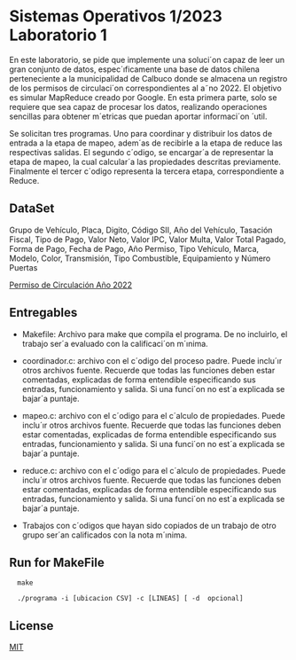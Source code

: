 # Sistemas Operativos 1/2023 Laboratorio 1


En este laboratorio, se pide que implemente una soluci´on capaz de leer un gran conjunto de datos,
espec´ıficamente una base de datos chilena perteneciente a la municipalidad de Calbuco donde se almacena
un registro de los permisos de circulaci´on correspondientes al a˜no 2022. El objetivo es simular MapReduce
creado por Google. En esta primera parte, solo se requiere que sea capaz de procesar los datos, realizando
operaciones sencillas para obtener m´etricas que puedan aportar informaci´on ´util.

Se solicitan tres programas. Uno para coordinar y distribuir los datos de entrada a la etapa de mapeo,
adem´as de recibirle a la etapa de reduce las respectivas salidas. El segundo c´odigo, se encargar´a de representar
la etapa de mapeo, la cual calcular´a las propiedades descritas previamente. Finalmente el tercer c´odigo
representa la tercera etapa, correspondiente a Reduce.

## DataSet


Grupo de Vehículo, Placa, Digito, Código SII, Año del Vehículo, Tasación Fiscal, Tipo de Pago, Valor Neto, Valor IPC, Valor Multa, Valor Total Pagado, Forma de Pago, Fecha de Pago, Año Permiso, Tipo Vehículo, Marca, Modelo, Color, Transmisión, Tipo Combustible, Equipamiento y Número Puertas

[Permiso de Circulación Año 2022](https://datos.gob.cl/dataset/permiso-de-circulacion-ano-2022)
 
## Entregables

* Makefile: Archivo para make que compila el programa. De no incluirlo, el trabajo ser´a evaluado con
la calificaci´on m´ınima.

* coordinador.c: archivo con el c´odigo del proceso padre. Puede inclu´ır otros archivos fuente. Recuerde
que todas las funciones deben estar comentadas, explicadas de forma entendible especificando sus
entradas, funcionamiento y salida. Si una funci´on no est´a explicada se bajar´a puntaje.

* mapeo.c: archivo con el c´odigo para el c´alculo de propiedades. Puede inclu´ır otros archivos fuente.
Recuerde que todas las funciones deben estar comentadas, explicadas de forma entendible especificando
sus entradas, funcionamiento y salida. Si una funci´on no est´a explicada se bajar´a puntaje.

* reduce.c: archivo con el c´odigo para el c´alculo de propiedades. Puede inclu´ır otros archivos fuente.
Recuerde que todas las funciones deben estar comentadas, explicadas de forma entendible especificando
sus entradas, funcionamiento y salida. Si una funci´on no est´a explicada se bajar´a puntaje.

* Trabajos con c´odigos que hayan sido copiados de un trabajo de otro grupo ser´an calificados con la nota
m´ınima.

 
## Run for MakeFile

```
  make
```

```
  ./programa -i [ubicacion CSV] -c [LINEAS] [ -d  opcional] 
```


## License

[MIT](https://choosealicense.com/licenses/mit/)
